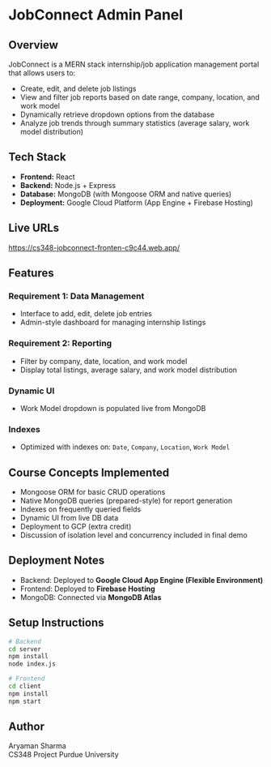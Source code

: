 # JobConnect Admin Panel

## Overview

JobConnect is a MERN stack internship/job application management portal that allows users to:

- Create, edit, and delete job listings
- View and filter job reports based on date range, company, location, and work model
- Dynamically retrieve dropdown options from the database
- Analyze job trends through summary statistics (average salary, work model distribution)

## Tech Stack

- **Frontend:** React
- **Backend:** Node.js + Express
- **Database:** MongoDB (with Mongoose ORM and native queries)
- **Deployment:** Google Cloud Platform (App Engine + Firebase Hosting)

## Live URLs
https://cs348-jobconnect-fronten-c9c44.web.app/

## Features

### Requirement 1: Data Management
- Interface to add, edit, delete job entries
- Admin-style dashboard for managing internship listings

### Requirement 2: Reporting
- Filter by company, date, location, and work model
- Display total listings, average salary, and work model distribution

### Dynamic UI
- Work Model dropdown is populated live from MongoDB

### Indexes
- Optimized with indexes on: `Date`, `Company`, `Location`, `Work Model`

## Course Concepts Implemented

- Mongoose ORM for basic CRUD operations
- Native MongoDB queries (prepared-style) for report generation
- Indexes on frequently queried fields
- Dynamic UI from live DB data
- Deployment to GCP (extra credit)
- Discussion of isolation level and concurrency included in final demo


## Deployment Notes

- Backend: Deployed to **Google Cloud App Engine (Flexible Environment)**
- Frontend: Deployed to **Firebase Hosting**
- MongoDB: Connected via **MongoDB Atlas**

## Setup Instructions

```bash
# Backend
cd server
npm install
node index.js

# Frontend
cd client
npm install
npm start
```

##  Author

Aryaman Sharma  
CS348 Project
Purdue University
